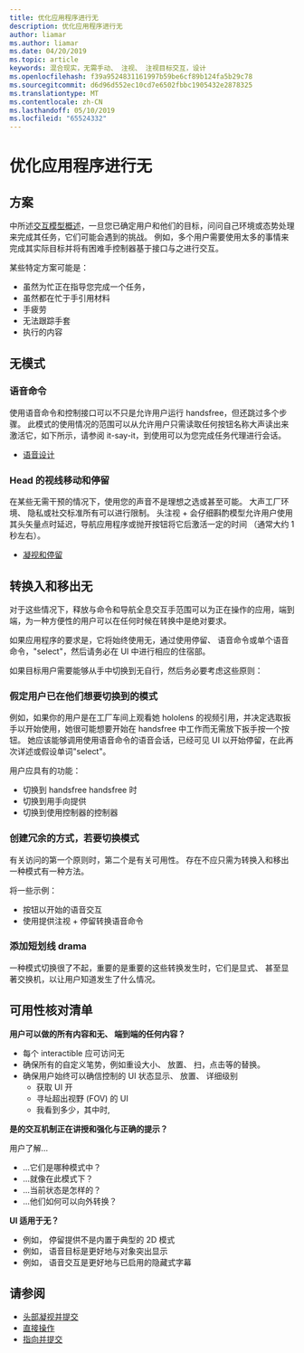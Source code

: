 ```yaml
---
title: 优化应用程序进行无
description: 优化应用程序进行无
author: liamar
ms.author: liamar
ms.date: 04/20/2019
ms.topic: article
keywords: 混合现实，无需手动、 注视、 注视目标交互，设计
ms.openlocfilehash: f39a9524831161997b59be6cf89b124fa5b29c78
ms.sourcegitcommit: d6d96d552ec10cd7e6502fbbc1905432e2878325
ms.translationtype: MT
ms.contentlocale: zh-CN
ms.lasthandoff: 05/10/2019
ms.locfileid: "65524332"
---
```

# <a name="optimizing-your-app-for-hands-free"></a>优化应用程序进行无



## <a name="scenarios"></a>方案

中所述[交互模型概述](interaction-fundamentals.md)，一旦您已确定用户和他们的目标，问问自己环境或态势处理来完成其任务，它们可能会遇到的挑战。 例如，多个用户需要使用太多的事情来完成其实际目标并将有困难手控制器基于接口与之进行交互。 

某些特定方案可能是： 
* 虽然为忙正在指导您完成一个任务，
* 虽然都在忙于手引用材料
* 手疲劳
* 无法跟踪手套
* 执行的内容


## <a name="hands-free-modalities"></a>无模式

### <a name="voice-commanding"></a>语音命令

使用语音命令和控制接口可以不只是允许用户运行 handsfree，但还跳过多个步骤。 此模式的使用情况的范围可以从允许用户只需读取任何按钮名称大声读出来激活它，如下所示，请参阅 it-say-it，到使用可以为您完成任务代理进行会话。

* [语音设计](voice-design.md)


### <a name="head-gaze-and-dwell"></a>Head 的视线移动和停留

在某些无需干预的情况下，使用您的声音不是理想之选或甚至可能。 大声工厂环境、 隐私或社交标准所有可以进行限制。 头注视 + 会仔细斟酌模型允许用户使用其头矢量点时延迟，导航应用程序或抛开按钮将它后激活一定的时间 （通常大约 1 秒左右）。 

* [凝视和停留](gaze-and-dwell.md)

## <a name="transitioning-in-and-out-of-hands-free"></a>转换入和移出无

对于这些情况下，释放与命令和导航全息交互手范围可以为正在操作的应用，端到端，为一种方便性的用户可以在任何时候在转换中是绝对要求。 

如果应用程序的要求是，它将始终使用无，通过使用停留、 语音命令或单个语音命令，"select"，然后请务必在 UI 中进行相应的住宿部。 

如果目标用户需要能够从手中切换到无自行，然后务必要考虑这些原则：

### <a name="assume-the-user-is-already-in-the-mode-that-they-want-to-switch-to"></a>假定用户已在他们想要切换到的模式
例如，如果你的用户是在工厂车间上观看她 hololens 的视频引用，并决定选取扳手以开始使用，她很可能想要开始在 handsfree 中工作而无需放下扳手按一个按钮。 她应该能够调用使用语音命令的语音会话，已经可见 UI 以开始停留，在此再次详述或假设单词"select"。

用户应具有的功能： 
* 切换到 handsfree handsfree 时
* 切换到用手向提供
* 切换到使用控制器的控制器 

### <a name="create-redundant-ways-to-switch-modes"></a>创建冗余的方式，若要切换模式
有关访问的第一个原则时，第二个是有关可用性。 存在不应只需为转换入和移出一种模式有一种方法。 

将一些示例： 
* 按钮以开始的语音交互
* 使用提供注视 + 停留转换语音命令

### <a name="add-a-dash-of-drama"></a>添加短划线 drama
一种模式切换很了不起，重要的是重要的这些转换发生时，它们是显式、 甚至显著交换机，以让用户知道发生了什么情况。 


## <a name="usability-checklist"></a>可用性核对清单

**用户可以做的所有内容和无、 端到端的任何内容？**
* 每个 interactible 应可访问无
* 确保所有的自定义笔势，例如重设大小、 放置、 扫，点击等的替换。
* 确保用户始终可以确信控制的 UI 状态显示、 放置、 详细级别
    * 获取 UI 开
    * 寻址超出视野 (FOV) 的 UI
    * 我看到多少，其中时,

**是的交互机制正在讲授和强化与正确的提示？**

用户了解...
* ...它们是哪种模式中？
* ...就像在此模式下？
* ...当前状态是怎样的？
* ...他们如何可以向外转换？
    
**UI 适用于无？**   

* 例如， 停留提供不是内置于典型的 2D 模式
* 例如， 语音目标是更好地与对象突出显示
* 例如， 语音交互是更好地与已启用的隐藏式字幕


## <a name="see-also"></a>请参阅
* [头部凝视并提交](gaze-and-commit.md)
* [直接操作](direct-manipulation.md)
* [指向并提交](point-and-commit.md)

